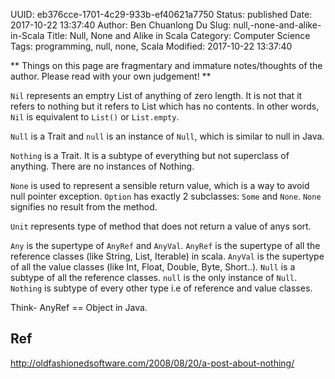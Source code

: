 UUID: eb376cce-1701-4c29-933b-ef40621a7750
Status: published
Date: 2017-10-22 13:37:40
Author: Ben Chuanlong Du
Slug: null,-none-and-alike-in-Scala
Title: Null, None and Alike in Scala
Category: Computer Science
Tags: programming, null, none, Scala
Modified: 2017-10-22 13:37:40

**
Things on this page are
fragmentary and immature notes/thoughts of the author.
Please read with your own judgement!
**

`Nil` represents an emptry List of anything of zero length. 
It is not that it refers to nothing but it refers to List which has no contents.
In other words, `Nil` is equivalent to `List()` or `List.empty`.

`Null` is a Trait and `null` is an instance of `Null`,
which is similar to null in Java.

`Nothing` is a Trait. 
It is a subtype of everything 
but not superclass of anything. 
There are no instances of Nothing.

`None` is used to represent a sensible return value,
which is a way to avoid null pointer exception.
`Option` has exactly 2 subclasses: `Some` and `None`. 
`None` signifies no result from the method.

`Unit` represents type of method that does not return a value of anys sort.

`Any` is the supertype of `AnyRef` and `AnyVal`. 
`AnyRef` is the supertype of all the reference classes (like String, List, Iterable) in scala. 
`AnyVal` is the supertype of all the value classes (like Int, Float, Double, Byte, Short..). 
`Null` is a subtype of all the reference classes. 
`null` is the only instance of `Null`. 
`Nothing` is subtype of every other type i.e of reference and value classes. 

Think- AnyRef == Object in Java.

## Ref

http://oldfashionedsoftware.com/2008/08/20/a-post-about-nothing/
